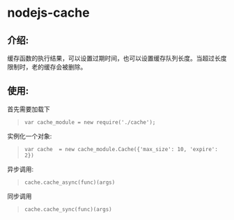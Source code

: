 # nodejs-cache

## 介绍:
缓存函数的执行结果，可以设置过期时间，也可以设置缓存队列长度。当超过长度限制时，老的缓存会被删除。

## 使用:
首先需要加载下
> `var cache_module = new require('./cache');` 

实例化一个对象:
> `var cache  = new cache_module.Cache({'max_size': 10, 'expire': 2})`

异步调用:
> `cache.cache_async(func)(args)`

同步调用
> `cache.cache_sync(func)(args)`



